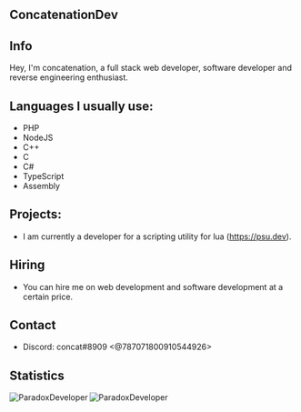 ## ConcatenationDev
## Info
Hey, I'm concatenation, a full stack web developer, software developer and reverse engineering enthusiast.
## Languages I usually use:

- PHP
- NodeJS
- C++
- C
- C#
- TypeScript
- Assembly

## Projects:
- I am currently a developer for a scripting utility for lua (https://psu.dev).
## Hiring
- You can hire me on web development and software development at a certain price.
## Contact
- Discord: concat#8909 <@787071800910544926>
## Statistics
<p><img align="left" src="https://github-readme-stats.vercel.app/api/top-langs/?username=ParadoxDeveloper&layout=compact" alt="ParadoxDeveloper" /></p>
<p>&nbsp;<img align="left" src="https://github-readme-stats.vercel.app/api?username=ParadoxDeveloper&show_icons=true" alt="ParadoxDeveloper" /></p>
